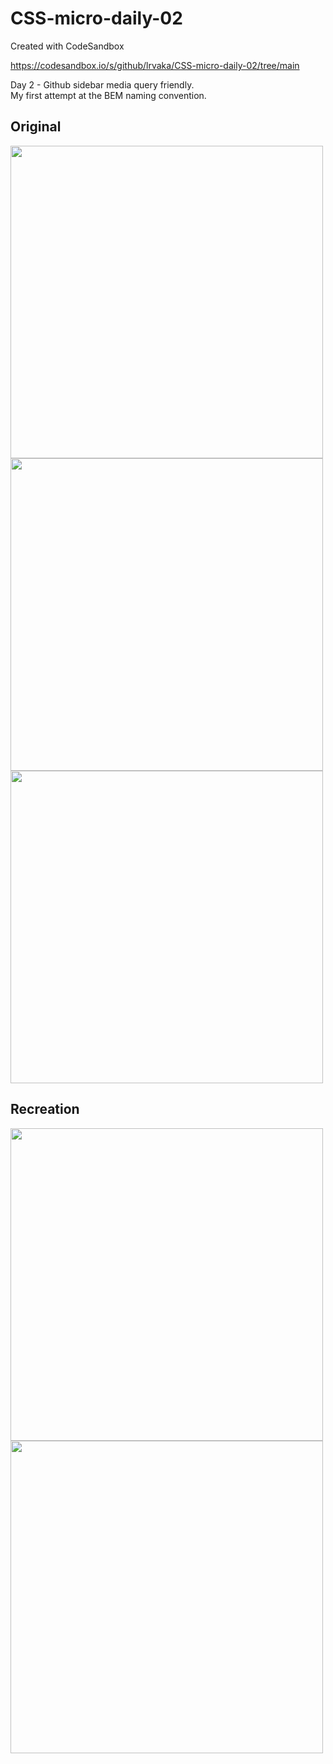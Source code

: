 # CSS-micro-daily-02
Created with CodeSandbox  

https://codesandbox.io/s/github/lrvaka/CSS-micro-daily-02/tree/main  

Day 2 - Github sidebar media query friendly.  
My first attempt at the BEM naming convention.  

## Original   
<img src="https://user-images.githubusercontent.com/3280206/173957330-26d6cec2-dff7-470d-a966-85010b5592c7.png" width="500" >

<img src="https://user-images.githubusercontent.com/3280206/173955882-ce16c250-793f-44b0-959a-bc67e5f4ce5f.png" width="500" >
<img src="https://user-images.githubusercontent.com/3280206/173957627-b3254b35-4acd-4d5e-8fd9-5936b8e5b0ff.png" width="500" >  

## Recreation  
<img src="https://user-images.githubusercontent.com/3280206/173957543-215ef96e-3bd9-4f75-b5a9-528f3414dae3.png" width="500" >
<img src="https://user-images.githubusercontent.com/3280206/173957712-2af08870-3ae7-4c27-8bd5-1650da9321a0.png" width="500" >

